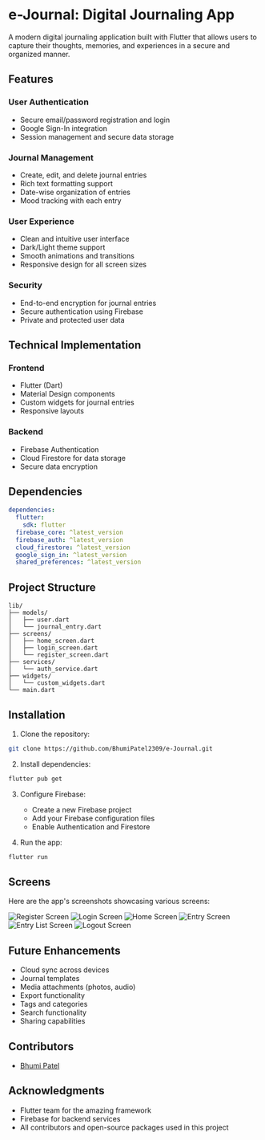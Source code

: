 # e-Journal: Digital Journaling App

A modern digital journaling application built with Flutter that allows users to capture their thoughts, memories, and experiences in a secure and organized manner.

## Features

### User Authentication
- Secure email/password registration and login
- Google Sign-In integration
- Session management and secure data storage

### Journal Management
- Create, edit, and delete journal entries
- Rich text formatting support
- Date-wise organization of entries
- Mood tracking with each entry

### User Experience
- Clean and intuitive user interface
- Dark/Light theme support
- Smooth animations and transitions
- Responsive design for all screen sizes

### Security
- End-to-end encryption for journal entries
- Secure authentication using Firebase
- Private and protected user data

## Technical Implementation

### Frontend
- Flutter (Dart)
- Material Design components
- Custom widgets for journal entries
- Responsive layouts

### Backend
- Firebase Authentication
- Cloud Firestore for data storage
- Secure data encryption

## Dependencies
```yaml
dependencies:
  flutter:
    sdk: flutter
  firebase_core: ^latest_version
  firebase_auth: ^latest_version
  cloud_firestore: ^latest_version
  google_sign_in: ^latest_version
  shared_preferences: ^latest_version
```

## Project Structure
```
lib/
├── models/
│   ├── user.dart
│   └── journal_entry.dart
├── screens/
│   ├── home_screen.dart
│   ├── login_screen.dart
│   └── register_screen.dart
├── services/
│   └── auth_service.dart
├── widgets/
│   └── custom_widgets.dart
└── main.dart
```

## Installation

1. Clone the repository:
```bash
git clone https://github.com/BhumiPatel2309/e-Journal.git
```

2. Install dependencies:
```bash
flutter pub get
```

3. Configure Firebase:
   - Create a new Firebase project
   - Add your Firebase configuration files
   - Enable Authentication and Firestore

4. Run the app:
```bash
flutter run
```
## Screens
Here are the app's screenshots showcasing various screens:

![Register Screen](https://github.com/user-attachments/assets/8d1d8502-6972-43b8-a765-a8f8ca117df5)
![Login Screen](https://github.com/user-attachments/assets/116c9ae9-5a7c-4d38-9471-4a7658113529)
![Home Screen](https://github.com/user-attachments/assets/ad5ea08d-47cf-4d2e-b3c4-fc4a5c80ebd3)
![Entry Screen](https://github.com/user-attachments/assets/c134065d-a13c-4d5b-85e0-9b4892bef3e7)
![Entry List Screen](https://github.com/user-attachments/assets/7d674d1b-64c0-4e45-8294-e73deab4fad8)
![Logout Screen](https://github.com/user-attachments/assets/14a71f31-d623-4c9b-8bd4-293e5334469b)


## Future Enhancements
- Cloud sync across devices
- Journal templates
- Media attachments (photos, audio)
- Export functionality
- Tags and categories
- Search functionality
- Sharing capabilities

## Contributors
- [Bhumi Patel]([https://github.com/yourusername](https://github.com/BhumiPatel2309))

## Acknowledgments
- Flutter team for the amazing framework
- Firebase for backend services
- All contributors and open-source packages used in this project

